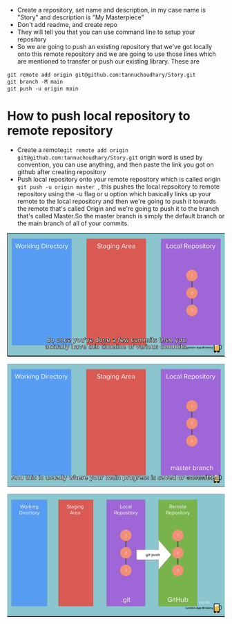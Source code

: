 * Create a repository, set name and description, in my case name is "Story" and description is "My Masterpiece"
* Don't add readme, and create repo
* They will tell you that you can use command line to setup your repository
* So we are going to push an existing repository that we've got locally onto this remote repository and we are going to use those lines which are mentioned to transfer or push our existing library. These are

```
git remote add origin git@github.com:tannuchoudhary/Story.git
git branch -M main
git push -u origin main

```

# How to push local repository to remote repository

* Create a remote``` git remote add origin git@github.com:tannuchoudhary/Story.git ``` origin word is used by convention, you can use anything, and then paste the link you got on github after creating repository
* Push local repository onto your remote repository which is called origin ```git push -u origin master ```, this pushes the local repsoitory to remote repository using the  -u flag or u option which basically links up your remote to the local repository and then we're going to push it towards the remote that's called Origin and we're going to push it to the branch that's called Master.So the master branch is simply the default branch or the main branch of all of your commits.

![git6](https://github.com/tannuchoudhary/WebDev/blob/main/Images/git5.png)

![git7](https://github.com/tannuchoudhary/WebDev/blob/main/Images/git6.png)

![git8](https://github.com/tannuchoudhary/WebDev/blob/main/Images/git7.png)

